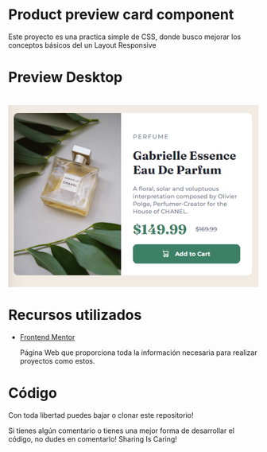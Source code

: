 <h1>Product preview card component</h1>
<p>Este proyecto es una practica simple de CSS, donde busco mejorar los conceptos básicos del un Layout Responsive</p>

<h1>Preview Desktop<h1>
<img align="center" src="./images/desktop.png"/>


  <h1>Recursos utilizados</h1>
  <ul>
    <li><a href="https://www.frontendmentor.io/home">Frontend Mentor</a></li>
    <p>Página Web que proporciona toda la información necesaria para realizar proyectos como estos.</p>
  </ul>
  <h1>Código</h1>
  <p>Con toda libertad puedes bajar o clonar este repositorio!</p>
  <p>Si tienes algún comentario o tienes una mejor forma de desarrollar el código, no dudes en comentarlo! Sharing Is Caring!</p>

